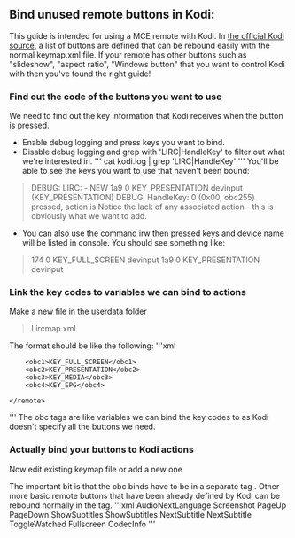 ## Bind unused remote buttons in Kodi:
This guide is intended for using a MCE remote with Kodi. In [the official Kodi source](https://github.com/xbmc/xbmc/blob/master/xbmc/input/IRTranslator.cpp), a list of buttons are defined that can be rebound easily with the normal keymap.xml file. If your remote has other buttons such as "slideshow", "aspect ratio", "Windows button" that you want to control Kodi with then you've found the right guide! 

### Find out the code of the buttons you want to use
We need to find out the key information that Kodi receives when the button is pressed.

- Enable debug logging and press keys you want to bind.
- Disable debug logging and grep with 'LIRC\|HandleKey' to filter out what we're interested in.
'''
cat kodi.log | grep 'LIRC\|HandleKey'
'''
You'll be able to see the keys you want to use that haven't been bound:
>DEBUG: LIRC: - NEW 1a9 0 KEY_PRESENTATION devinput (KEY_PRESENTATION)
>DEBUG: HandleKey: 0 (0x00, obc255) pressed, action is
Notice the lack of any associated action - this is obviously what we want to add.

- You can also use the command irw then pressed keys and device name will be listed in console.
You should see something like:
>174 0 KEY_FULL_SCREEN devinput
>1a9 0 KEY_PRESENTATION devinput

### Link the key codes to variables we can bind to actions
Make a new file in the userdata folder 
>Lircmap.xml

The format should be like the following:
'''xml
<lircmap>
	<remote device="devinput">
		
		<obc1>KEY_FULL_SCREEN</obc1>
		<obc2>KEY_PRESENTATION</obc2>
		<obc3>KEY_MEDIA</obc3>
		<obc4>KEY_EPG</obc4>
		
	</remote>
</lircmap>
'''
The obc tags are like variables we can bind the key codes to as Kodi doesn't specify all the buttons we need.

### Actually bind your buttons to Kodi actions
Now edit existing keymap file or add a new one

The important bit is that the obc binds have to be in a separate tag <universalremote>.
Other more basic remote buttons that have been already defined by Kodi can be rebound normally in the <remote> tag.
  '''xml
  <keymap>
	<global>
		<remote>
			<recordedtv>AudioNextLanguage</recordedtv>
			<mypictures>Screenshot</mypictures>
			<channelplus>PageUp</channelplus>
			<channelminus>PageDown</channelminus>
			<livetv>ShowSubtitles</livetv>
			<record>ShowSubtitles</record>
			<eject>NextSubtitle</eject>
		</remote>
		<universalremote>
			<obc1>NextSubtitle</obc1>
			<obc2>ToggleWatched</obc2>
			<obc3>Fullscreen</obc3>
			<obc4>CodecInfo</obc4>
		</universalremote>
	</global>
</keymap>
'''

